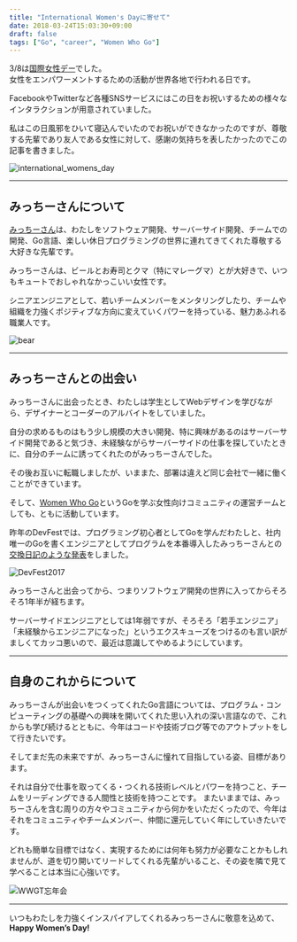 ```yaml
---
title: "International Women's Dayに寄せて"
date: 2018-03-24T15:03:30+09:00
draft: false
tags: ["Go", "career", "Women Who Go"]
---
```


3/8は[国際女性デー](https://www.internationalwomensday.com/)でした。<br>
女性をエンパワーメントするための活動が世界各地で行われる日です。

FacebookやTwitterなど各種SNSサービスにはこの日をお祝いするための様々なインタラクションが用意されていました。

私はこの日風邪をひいて寝込んでいたのでお祝いができなかったのですが、尊敬する先輩であり友人である女性に対して、感謝の気持ちを表したかったのでこの記事を書きました。

![international_womens_day](/images/articles/flowers.jpg)

***

## みっちーさんについて

[みっちーさん](https://twitter.com/micchiebear)は、わたしをソフトウェア開発、サーバーサイド開発、チームでの開発、Go言語、楽しい休日プログラミングの世界に連れてきてくれた尊敬する大好きな先輩です。

みっちーさんは、ビールとお寿司とクマ（特にマレーグマ）とが大好きで、いつもキュートでおしゃれなかっこいい女性です。

シニアエンジニアとして、若いチームメンバーをメンタリングしたり、チームや組織を力強くポジティブな方向に変えていくパワーを持っている、魅力あふれる職業人です。

![bear](/images/articles/bear.jpg)

*** 

## みっちーさんとの出会い
みっちーさんに出会ったとき、わたしは学生としてWebデザインを学びながら、デザイナーとコーダーのアルバイトをしていました。

自分の求めるものはもう少し規模の大きい開発、特に興味があるのはサーバーサイド開発であると気づき、未経験ながらサーバーサイドの仕事を探していたときに、自分のチームに誘ってくれたのがみっちーさんでした。

その後お互いに転職しましたが、いままた、部署は違えど同じ会社で一緒に働くことができています。

そして、[Women Who Go](https://womenwhogo-tokyo.connpass.com/)というGoを学ぶ女性向けコミュニティの運営チームとしても、ともに活動しています。

昨年のDevFestでは、プログラミング初心者としてGoを学んだわたしと、社内唯一のGoを書くエンジニアとしてプログラムを本番導入したみっちーさんとの[交換日記のような発表](https://mom0tomo.github.io/post/20171009/)をしました。


![DevFest2017](/images/articles/dft17_wwgt2.jpg)

みっちーさんと出会ってから、つまりソフトウェア開発の世界に入ってからそろそろ1年半が経ちます。

サーバーサイドエンジニアとしては1年弱ですが、そろそろ「若手エンジニア」「未経験からエンジニアになった」というエクスキューズをつけるのも言い訳がましくてカッコ悪いので、最近は意識してやめるようにしています。

***

## 自身のこれからについて

みっちーさんが出会いをつくってくれたGo言語については、プログラム・コンピューティングの基礎への興味を開いてくれた思い入れの深い言語なので、これからも学び続けるとともに、今年はコードや技術ブログ等でのアウトプットをして行きたいです。

そしてまだ先の未来ですが、みっちーさんに憧れて目指している姿、目標があります。<br>

それは自分で仕事を取ってくる・つくれる技術レベルとパワーを持つこと、チームをリーディングできる人間性と技術を持つことです。
またいままでは、みっちーさんを含む周りの方々やコミュニティから何かをいただくったので、今年はそれをコミュニティやチームメンバー、仲間に還元していく年にしていきたいです。

どれも簡単な目標ではなく、実現するためには何年も努力が必要なことかもしれませんが、道を切り開いてリードしてくれる先輩がいること、その姿を隣で見て学べることは本当に心強いです。<br>

![WWGT忘年会](/images/articles/wwgt_bonennkai.png)	
***

いつもわたしを力強くインスパイアしてくれるみっちーさんに敬意を込めて、<br>
__Happy Women’s Day!__

